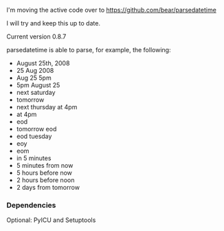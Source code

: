 I'm moving the active code over to https://github.com/bear/parsedatetime

I will try and keep this up to date.



Current version 0.8.7

parsedatetime is able to parse, for example, the following:

  * August 25th, 2008
  * 25 Aug 2008
  * Aug 25 5pm
  * 5pm August 25
  * next saturday
  * tomorrow
  * next thursday at 4pm
  * at 4pm
  * eod
  * tomorrow eod
  * eod tuesday
  * eoy
  * eom
  * in 5 minutes
  * 5 minutes from now
  * 5 hours before now
  * 2 hours before noon
  * 2 days from tomorrow

### Dependencies ###

Optional: PyICU and Setuptools










